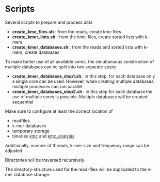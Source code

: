 # Scripts 

Several scripts to prepare and process data

* **create_kmc_files.sh** : from the reads, create kmc files
* **create_kmer_lists.sh** : from the kmc-files, create sorted lists with k-mers
* **create_kmer_databases.sh** : from the reads and sorted lists with k-mers, create databases

To make better use of all available cores, the simultanuous construction of multiple databases can be split 
into two separate steps:

* **create_kmer_databases_step1.sh** : in this step, for each database only a single core can be used. However, when creating multiple databases, multiple processes can run parallel
* **create_kmer_databases_step2.sh** : in this step for each database the use of multiple cores is possible. Multiple databases will be created sequential

Make sure to configure at least the correct location of 
* readfiles
* k-mer databases
* temporary storage
* binaries [kmc](https://github.com/refresh-bio/KMC) and [kmc_analysis](https://github.com/haplotyping/kmc_analysis)

Additionally, number of threads, k-mer size and frequency range can be adjusted

Directories will be traversed recursively

The directory-structure used for the read-files will be duplicated to the k-mer database storage.
